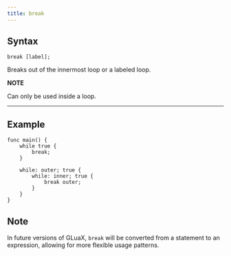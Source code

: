```yaml
---
title: break
---
```


## Syntax

```gluax
break [label];
```

Breaks out of the innermost loop or a labeled loop.

**NOTE**

Can only be used inside a loop.

---

## Example

```gluax
func main() {
    while true {
        break;
    }

    while: outer; true {
        while: inner; true {
            break outer;
        }
    }
}
```

## Note

In future versions of GLuaX, `break` will be converted from a statement to an expression, allowing for more flexible usage patterns.
